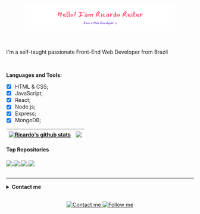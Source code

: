 <p align="center"><img width="80%" src="./assets/gh-readme-header.png" /></a></p>

<br />

I'm a self-taught passionate Front-End Web Developer from Brazil

<br />

**Languages and Tools:**

- [x] HTML & CSS;
- [x] JavaScript;
- [x] React;
- [x] Node.js;
- [x] Express;
- [x] MongoDB; 

| <a href="https://github-readme-stats.vercel.app/api?username=ricareiter"><img align="center" src="https://github-readme-stats.vercel.app/api?username=ricareiter&show_icons=true&include_all_commits=true&theme=buefy&hide_border=true" alt="Ricardo's github stats" /></a> | <img align="center" src="https://github-readme-stats.vercel.app/api/top-langs/?username=ricareiter&layout=compact&theme=buefy&hide_border=true" /> |
| --------------------------------------------------------------------------------------------------------------------------------------------------------------------------------------------------------------------------------------------------------------------------- | ------------------------------------------------------------------------------------------------------------------------------------------------------------------------------------------------------------------ |

#### Top Repositories

<a href="https://github.com/ricareiter/react-admin-dashboard">
  <img align="center" src="https://github-readme-stats.vercel.app/api/pin/?username=ricareiter&repo=react-admin-dashboard&theme=buefy" />
</a>
<a href="https://github.com/ricareiter/movieO">
  <img align="center" src="https://github-readme-stats.vercel.app/api/pin/?username=ricareiter&repo=movieO&theme=buefy" />
</a>
<a href="https://github.com/ricareiter/ReWhats">
  <img align="center" src="https://github-readme-stats.vercel.app/api/pin/?username=ricareiter&repo=ReWhats&theme=buefy" />
</a>
<a href="https://github.com/ricareiter/tip-calculator">
  <img align="center" src="https://github-readme-stats.vercel.app/api/pin/?username=ricareiter&repo=tip-calculator&theme=buefy" />
</a>

<br />
<br />

<hr>

<details>
<br>
    <summary><strong>Contact me</strong></summary>
I’m always looking for new challenges and opportunities to collaborate! Get in touch with me:
</details>
<br />

<p align="center">
    <a href="mailto:ricardoreiterr@gmail.com">
        <img alt="Contact me" src="https://img.shields.io/badge/-contact%20me-%23a960ff?style=for-the-badge&logo=Mail.Ru">
    </a>
    <a href="https://www.linkedin.com/in/ricardoreiter/">
        <img alt="Follow me" src="https://img.shields.io/badge/-LinkedIn-%23a960ff?style=for-the-badge&logo=linkedin">
    </a>
</p>
<br>
